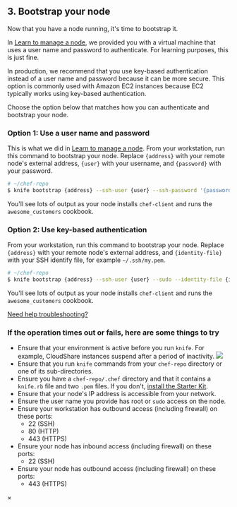 ## 3. Bootstrap your node

Now that you have a node running, it's time to bootstrap it.

In [Learn to manage a node](/manage-a-node/ubuntu/), we provided you with a virtual machine that uses a user name and password to authenticate. For learning purposes, this is just fine.

In production, we recommend that you use key-based authentication instead of a user name and password because it can be more secure. This option is commonly used with Amazon EC2 instances because EC2 typically works using key-based authentication.

Choose the option below that matches how you can authenticate and bootstrap your node.

### Option 1: Use a user name and password

This is what we did in [Learn to manage a node](/manage-a-node/ubuntu/). From your workstation, run this command to bootstrap your node. Replace `{address}` with your remote node's external address, `{user}` with your username, and `{password}` with your password.

```bash
# ~/chef-repo
$ knife bootstrap {address} --ssh-user {user} --ssh-password '{password}' --sudo --use-sudo-password --node-name web_app_ubuntu --run-list 'recipe[awesome_customers]'
```

You'll see lots of output as your node installs `chef-client` and runs the `awesome_customers` cookbook.

### Option 2: Use key-based authentication

From your workstation, run this command to bootstrap your node. Replace `{address}` with your remote node's external address, and `{identity-file}` with your SSH identify file, for example <code class="file-path">~/.ssh/my.pem</code>.

```bash
# ~/chef-repo
$ knife bootstrap {address} --ssh-user {user} --sudo --identity-file {identity-file} --node-name web_app_ubuntu --run-list 'recipe[awesome_customers]'
```

You'll see lots of output as your node installs `chef-client` and runs the `awesome_customers` cookbook.

<a class="help-button radius" href="#" data-reveal-id="knife-help-modal">Need help troubleshooting?</a>

<div id="knife-help-modal" class="reveal-modal" data-reveal aria-labelledby="modalTitle" aria-hidden="true" role="dialog">
  <h3 id="modalTitle">If the operation times out or fails, here are some things to try</h3>
  <ul>
    <li>Ensure that your environment is active before you run <code>knife</code>. For example, CloudShare instances suspend after a period of inactivity. <img class="border" src="/assets/images/ubuntu/cloudshare-suspend.png"></img></li>
    <li>Ensure that you run <code>knife</code> commands from your <code class="file-path">chef-repo</code> directory or one of its sub-directories.</li>
    <li>Ensure you have a <code class="file-path">chef-repo/.chef</code> directory and that it contains a <code class="file-path">knife.rb</code> file and two <code class="file-path">.pem</code> files. If you don't, <a href="/manage-a-node/ubuntu/set-up-your-chef-server#step2" target="_blank">install the Starter Kit</a>.</li>
    <li>Ensure that your node's IP address is accessible from your network.</li>
    <li>Ensure the user name you provide has root or <code>sudo</code> access on the node.</li>
    <li>Ensure your workstation has outbound access (including firewall) on these ports:
      <ul>
        <li>22 (SSH)</li>
        <li>80 (HTTP)</li>
        <li>443 (HTTPS)</li>
      </ul>
    </li>
    <li>Ensure your node has inbound access (including firewall) on these ports:
      <ul>
        <li>22 (SSH)</li>
      </ul>
    </li>
    <li>Ensure your node has outbound access (including firewall) on these ports:
      <ul>
        <li>443 (HTTPS)</li>
      </ul>
    </li>
  </ul>
  <a class="close-reveal-modal" aria-label="Close">&#215;</a>
</div>
